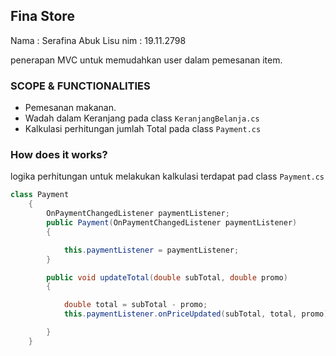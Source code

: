 ## Fina Store

Nama : Serafina Abuk Lisu
nim : 19.11.2798

penerapan MVC untuk memudahkan user dalam pemesanan item.

### SCOPE & FUNCTIONALITIES
- Pemesanan makanan.
- Wadah dalam Keranjang pada class `KeranjangBelanja.cs`
- Kalkulasi perhitungan jumlah Total pada class `Payment.cs`
 

### How does it works?
logika perhitungan untuk melakukan kalkulasi terdapat pad class `Payment.cs`
``` csharp
class Payment
    {
        OnPaymentChangedListener paymentListener;
        public Payment(OnPaymentChangedListener paymentListener)
        {

            this.paymentListener = paymentListener;
        }

        public void updateTotal(double subTotal, double promo)
        {

            double total = subTotal - promo;
            this.paymentListener.onPriceUpdated(subTotal, total, promo);

        }
    }
```
